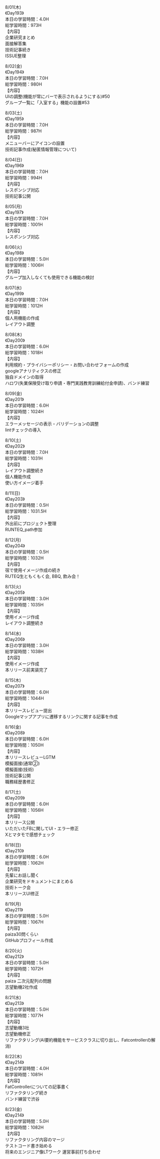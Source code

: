 8/01(木)<br>
《Day193》<br>
本日の学習時間：4.0H<br>
総学習時間：973H<br>
【内容】<br>
企業研究まとめ<br>
面接解答集<br>
技術記事続き<br>
ISSUE整理<br>

8/02(金)<br>
《Day194》<br>
本日の学習時間：7.0H<br>
総学習時間：980H<br>
【内容】<br>
UIの調整(機能が常にバーで表示されるようにする)#50<br>
グループ一覧に「入室する」機能の設置#53<br>

8/03(土)<br>
《Day195》<br>
本日の学習時間：7.0H<br>
総学習時間：987H<br>
【内容】<br>
メニューバーにアイコンの設置<br>
技術記事作成(秘匿情報管理について)<br>

8/04(日)<br>
《Day196》<br>
本日の学習時間：7.0H<br>
総学習時間：994H<br>
【内容】<br>
レスポンシブ対応<br>
技術記事公開<br>

8/05(月)<br>
《Day197》<br>
本日の学習時間：7.0H<br>
総学習時間：1001H<br>
【内容】<br>
レスポンシブ対応<br>

8/06(火)<br>
《Day198》<br>
本日の学習時間：5.0H<br>
総学習時間：1006H<br>
【内容】<br>
グループ加入しなくても使用できる機能の検討<br>

8/07(水)<br>
《Day199》<br>
本日の学習時間：7.0H<br>
総学習時間：1012H<br>
【内容】<br>
個人用機能の作成<br>
レイアウト調整<br>

8/08(木)<br>
《Day200》<br>
本日の学習時間：6.0H<br>
総学習時間：1018H<br>
【内容】<br>
利用規約・プライバシーポリシー・お問い合わせフォームの作成<br>
googleアナリティクスの修正<br>
独自ドメインの取得<br>
ハロワ(失業保険受け取り申請・専門実践教育訓練給付金申請)、バンド練習<br>

8/09(金)<br>
《Day201》<br>
本日の学習時間：6.0H<br>
総学習時間：1024H<br>
【内容】<br>
エラーメッセージの表示・バリデーションの調整<br>
lintチェックの導入<br>

8/10(土)<br>
《Day202》<br>
本日の学習時間：7.0H<br>
総学習時間：1031H<br>
【内容】<br>
レイアウト調整続き<br>
個人機能作成<br>
使い方イメージ着手<br>

8/11(日)<br>
《Day203》<br>
本日の学習時間：0.5H<br>
総学習時間：1031.5H<br>
【内容】<br>
外出前にプロジェクト整理<br>
RUNTEQ_path参加<br>

8/12(月)<br>
《Day204》<br>
本日の学習時間：0.5H<br>
総学習時間：1032H<br>
【内容】<br>
宿で使用イメージ作成の続き<br>
RUTEQ生ともくもく会, BBQ, 飲み会！<br>

8/13(火)<br>
《Day205》<br>
本日の学習時間：3.0H<br>
総学習時間：1035H<br>
【内容】<br>
使用イメージ作成<br>
レイアウト調整続き<br>

8/14(水)<br>
《Day206》<br>
本日の学習時間：3.0H<br>
総学習時間：1038H<br>
【内容】<br>
使用イメージ作成<br>
本リリース前実装完了<br>

8/15(木)<br>
《Day207》<br>
本日の学習時間：6.0H<br>
総学習時間：1044H<br>
【内容】<br>
本リリースレビュー提出<br>
Googleマップアプリに遷移するリンクに関する記事を作成<br>

8/16(金)<br>
《Day208》<br>
本日の学習時間：6.0H<br>
総学習時間：1050H<br>
【内容】<br>
本リリースレビューLGTM<br>
模擬面接(通常②)<br>
模擬面接(技術)<br>
技術記事公開<br>
職務経歴書修正<br>

8/17(土)<br>
《Day209》<br>
本日の学習時間：6.0H<br>
総学習時間：1056H<br>
【内容】<br>
本リリース公開<br>
いただいたFBに関してUI・エラー修正<br>
Xとマタモで感想チェック<br>

8/18(日)<br>
《Day210》<br>
本日の学習時間：6.0H<br>
総学習時間：1062H<br>
【内容】<br>
先輩にお話し聞く<br>
企業研究をドキュメントにまとめる<br>
技術トーク会<br>
本リリースUI修正<br>

8/19(月)<br>
《Day211》<br>
本日の学習時間：5.0H<br>
総学習時間：1067H<br>
【内容】<br>
paiza30問くらい<br>
GitHubプロフィール作成<br>

8/20(火)<br>
《Day212》<br>
本日の学習時間：5.0H<br>
総学習時間：1072H<br>
【内容】<br>
paiza 二次元配列の問題<br>
志望動機2社作成<br>

8/21(水)<br>
《Day213》<br>
本日の学習時間：5.0H<br>
総学習時間：1077H<br>
【内容】<br>
志望動機3社<br>
志望動機修正<br>
リファクタリング(AI要約機能をサービスクラスに切り出し、Fatcontrollerの解消)<br>

8/22(木)<br>
《Day214》<br>
本日の学習時間：4.0H<br>
総学習時間：1081H<br>
【内容】<br>
FatControllerについての記事書く<br>
リファクタリング続き<br>
バンド練習で渋谷<br>

8/23(金)<br>
《Day214》<br>
本日の学習時間：5.0H<br>
総学習時間：1082H<br>
【内容】<br>
リファクタリング内容のマージ<br>
テストコード書き始める<br>
将来のエンジニア像LTワーク 運営事前打ち合わせ<br>
